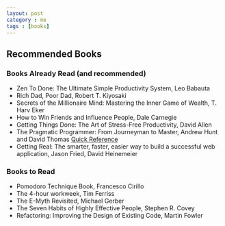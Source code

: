 ```yaml
---
layout: post
category : me
tags : [books]
---
```


## Recommended Books

### Books Already Read (and recommended)

-  Zen To Done: The Ultimate Simple Productivity System, Leo Babauta 
-  Rich Dad, Poor Dad, Robert T. Kiyosaki
-  Secrets of the Millionaire Mind: Mastering the Inner Game of Wealth, T. Harv Eker
-  How to Win Friends and Influence People, Dale Carnegie 
-  Getting Things Done: The Art of Stress-Free Productivity, David Allen
-  The Pragmatic Programmer: From Journeyman to Master, Andrew Hunt and David Thomas [Quick Reference](http://www.codinghorror.com/blog/2004/10/a-pragmatic-quick-reference.html)
- Getting Real: The smarter, faster, easier way to build a successful web application, Jason Fried, David Heinemeier


### Books to Read

-  Pomodoro Technique Book, Francesco Cirillo
-  The 4-hour workweek, Tim Ferriss
-  The E-Myth Revisited, Michael Gerber
-  The Seven Habits of Highly Effective People, Stephen R. Covey
-  Refactoring: Improving the Design of Existing Code, Martin Fowler